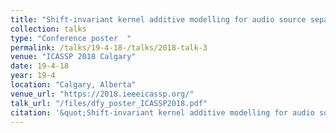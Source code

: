 ```yaml
---
title: "Shift-invariant kernel additive modelling for audio source separation"
collection: talks
type: "Conference poster  "
permalink: /talks/19-4-18-/talks/2018-talk-3
venue: "ICASSP 2018 Calgary"
date: 19-4-18
year: 19-4
location: "Calgary, Alberta"
venue_url: "https://2018.ieeeicassp.org/"
talk_url: "/files/dfy_poster_ICASSP2018.pdf"
citation: '&quot;Shift-invariant kernel additive modelling for audio source separation&quot;.'
---
```

